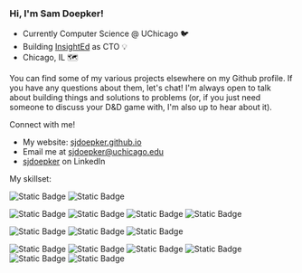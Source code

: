 ### Hi, I'm Sam Doepker!


- Currently Computer Science @ UChicago 🐦
- Building <a href= https://www.insighted.org/>InsightEd</a> as CTO 💡
- Chicago, IL 🗺️

You can find some of my various projects elsewhere on my Github profile. If you have any questions about them, let's chat! I'm always open to talk about building things and solutions to problems (or, if you just need someone to discuss your D&D game with, I'm also up to hear about it).

Connect with me!
- My website: <a href=sjdoepker@github.io>sjdoepker.github.io </a> 
- Email me at <a href=sjdoepker@uchicago.edu>sjdoepker@uchicago.edu</a>  
- <a href=https://www.linkedin.com/in/sjdoepker/> sjdoepker</a> on LinkedIn  

My skillset:

![Static Badge](https://img.shields.io/badge/Python-advanced-teal) ![Static Badge](https://img.shields.io/badge/C-advanced-teal)

 ![Static Badge](https://img.shields.io/badge/Git-experienced-brightgreen)
![Static Badge](https://img.shields.io/badge/Windows-experienced-brightgreen) ![Static Badge](https://img.shields.io/badge/Unix/Linux-experienced-brightgreen) ![Static Badge](https://img.shields.io/badge/WSL-experienced-brightgreen)


![Static Badge](https://img.shields.io/badge/Flask-intermediate-goldenrod) ![Static Badge](https://img.shields.io/badge/Numpy-intermediate-goldenrod) ![Static Badge](https://img.shields.io/badge/Pandas-intermediate-goldenrod)

![Static Badge](https://img.shields.io/badge/AWS-familiar-e79a43) ![Static Badge](https://img.shields.io/badge/Django-familiar-e79a43) ![Static Badge](https://img.shields.io/badge/PostgreSQL-familiar-e79a43) ![Static Badge](https://img.shields.io/badge/Docker-familiar-e79a43) ![Static Badge](https://img.shields.io/badge/HTML/CSS-familiar-e79a43) ![Static Badge](https://img.shields.io/badge/Matplotlib-familiar-e79a43)




<!--
**sjdoepker/sjdoepker** is a ✨ _special_ ✨ repository because its `README.md` (this file) appears on your GitHub profile.

Here are some ideas to get you started:

- 🔭 I’m currently working on ...
- 🌱 I’m currently learning ...
- 👯 I’m looking to collaborate on ...
- 🤔 I’m looking for help with ...
- 💬 Ask me about ...
- 📫 How to reach me: ...
- 😄 Pronouns: ...
- ⚡ Fun fact: ...
-->
